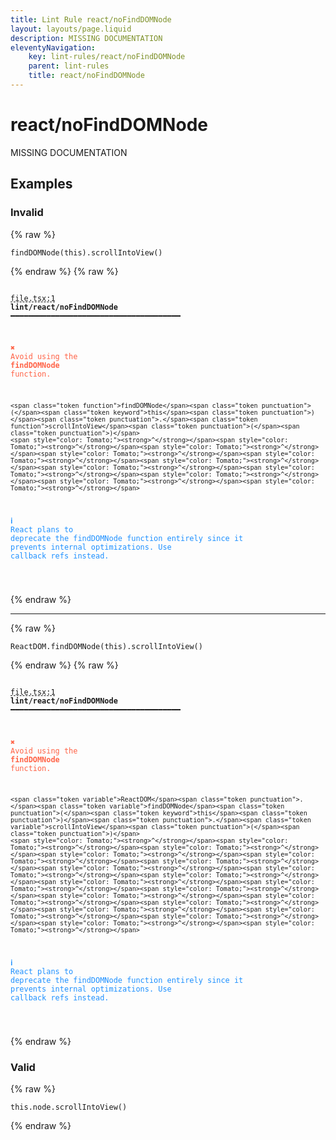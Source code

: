 ```yaml
---
title: Lint Rule react/noFindDOMNode
layout: layouts/page.liquid
description: MISSING DOCUMENTATION
eleventyNavigation:
	key: lint-rules/react/noFindDOMNode
	parent: lint-rules
	title: react/noFindDOMNode
---
```


# react/noFindDOMNode

MISSING DOCUMENTATION

<!-- EVERYTHING BELOW IS AUTOGENERATED. SEE SCRIPTS FOLDER FOR UPDATE SCRIPTS hash(8c87c54bd1273f22fadf32d8ab96546b4352bd1c) -->

## Examples
### Invalid
{% raw %}<pre class="language-text"><code class="language-text"><span class="token function">findDOMNode</span><span class="token punctuation">(</span><span class="token keyword">this</span><span class="token punctuation">)</span><span class="token punctuation">.</span><span class="token function">scrollIntoView</span><span class="token punctuation">(</span><span class="token punctuation">)</span></code></pre>{% endraw %}
{% raw %}<pre class="language-text"><code class="language-text">
 <span style="text-decoration-style: dashed; text-decoration-line: underline;">file.tsx:1</span> <strong>lint/react/noFindDOMNode</strong> ━━━━━━━━━━━━━━━━━━━━━━━━━━━━━━━━━━━━━━

  <strong><span style="color: Tomato;">✖ </span></strong><span style="color: Tomato;">Avoid using the </span><span style="color: Tomato;"><strong>findDOMNode</strong></span><span style="color: Tomato;"> function.</span>

    <span class="token function">findDOMNode</span><span class="token punctuation">(</span><span class="token keyword">this</span><span class="token punctuation">)</span><span class="token punctuation">.</span><span class="token function">scrollIntoView</span><span class="token punctuation">(</span><span class="token punctuation">)</span>
    <span style="color: Tomato;"><strong>^</strong></span><span style="color: Tomato;"><strong>^</strong></span><span style="color: Tomato;"><strong>^</strong></span><span style="color: Tomato;"><strong>^</strong></span><span style="color: Tomato;"><strong>^</strong></span><span style="color: Tomato;"><strong>^</strong></span><span style="color: Tomato;"><strong>^</strong></span><span style="color: Tomato;"><strong>^</strong></span><span style="color: Tomato;"><strong>^</strong></span><span style="color: Tomato;"><strong>^</strong></span><span style="color: Tomato;"><strong>^</strong></span>

  <strong><span style="color: DodgerBlue;">ℹ </span></strong><span style="color: DodgerBlue;">React plans to deprecate the findDOMNode function entirely since it</span>
    <span style="color: DodgerBlue;">prevents internal optimizations. Use callback refs instead.</span>

</code></pre>{% endraw %}

---------------

{% raw %}<pre class="language-text"><code class="language-text"><span class="token variable">ReactDOM</span><span class="token punctuation">.</span><span class="token variable">findDOMNode</span><span class="token punctuation">(</span><span class="token keyword">this</span><span class="token punctuation">)</span><span class="token punctuation">.</span><span class="token variable">scrollIntoView</span><span class="token punctuation">(</span><span class="token punctuation">)</span></code></pre>{% endraw %}
{% raw %}<pre class="language-text"><code class="language-text">
 <span style="text-decoration-style: dashed; text-decoration-line: underline;">file.tsx:1</span> <strong>lint/react/noFindDOMNode</strong> ━━━━━━━━━━━━━━━━━━━━━━━━━━━━━━━━━━━━━━

  <strong><span style="color: Tomato;">✖ </span></strong><span style="color: Tomato;">Avoid using the </span><span style="color: Tomato;"><strong>findDOMNode</strong></span><span style="color: Tomato;"> function.</span>

    <span class="token variable">ReactDOM</span><span class="token punctuation">.</span><span class="token variable">findDOMNode</span><span class="token punctuation">(</span><span class="token keyword">this</span><span class="token punctuation">)</span><span class="token punctuation">.</span><span class="token variable">scrollIntoView</span><span class="token punctuation">(</span><span class="token punctuation">)</span>
    <span style="color: Tomato;"><strong>^</strong></span><span style="color: Tomato;"><strong>^</strong></span><span style="color: Tomato;"><strong>^</strong></span><span style="color: Tomato;"><strong>^</strong></span><span style="color: Tomato;"><strong>^</strong></span><span style="color: Tomato;"><strong>^</strong></span><span style="color: Tomato;"><strong>^</strong></span><span style="color: Tomato;"><strong>^</strong></span><span style="color: Tomato;"><strong>^</strong></span><span style="color: Tomato;"><strong>^</strong></span><span style="color: Tomato;"><strong>^</strong></span><span style="color: Tomato;"><strong>^</strong></span><span style="color: Tomato;"><strong>^</strong></span><span style="color: Tomato;"><strong>^</strong></span><span style="color: Tomato;"><strong>^</strong></span><span style="color: Tomato;"><strong>^</strong></span><span style="color: Tomato;"><strong>^</strong></span><span style="color: Tomato;"><strong>^</strong></span><span style="color: Tomato;"><strong>^</strong></span><span style="color: Tomato;"><strong>^</strong></span>

  <strong><span style="color: DodgerBlue;">ℹ </span></strong><span style="color: DodgerBlue;">React plans to deprecate the findDOMNode function entirely since it</span>
    <span style="color: DodgerBlue;">prevents internal optimizations. Use callback refs instead.</span>

</code></pre>{% endraw %}
### Valid
{% raw %}<pre class="language-text"><code class="language-text"><span class="token keyword">this</span><span class="token punctuation">.</span><span class="token variable">node</span><span class="token punctuation">.</span><span class="token variable">scrollIntoView</span><span class="token punctuation">(</span><span class="token punctuation">)</span></code></pre>{% endraw %}
